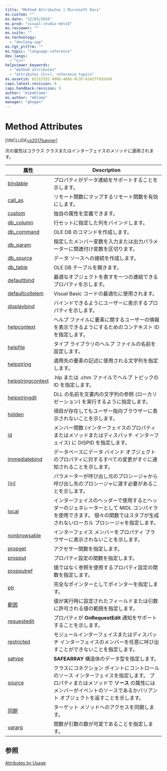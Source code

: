 ```yaml
---
title: "Method Attributes | Microsoft Docs"
ms.custom: ""
ms.date: "12/03/2016"
ms.prod: "visual-studio-dev14"
ms.reviewer: ""
ms.suite: ""
ms.technology: 
  - "devlang-cpp"
ms.tgt_pltfrm: ""
ms.topic: "language-reference"
dev_langs: 
  - "C++"
helpviewer_keywords: 
  - "method attributes"
  - "attributes [C++], reference topics"
ms.assetid: b2313352-480d-488b-8c35-6242ffd3a549
caps.latest.revision: 9
caps.handback.revision: 9
author: "mikeblome"
ms.author: "mblome"
manager: "ghogen"
---
```

# Method Attributes
[!INCLUDE[vs2017banner](../assembler/inline/includes/vs2017banner.md)]

次の属性はコクラス クラスまたはインターフェイスのメソッドに適用されます。  
  
|属性|Description|  
|--------|-----------------|  
|[bindable](../windows/bindable.md)|プロパティがデータ連結をサポートすることを示します。|  
|[call\_as](../windows/call-as.md)|リモート関数にマップするリモート関数を有効にします。|  
|[custom](../windows/custom-cpp.md)|独自の属性を定義できます。|  
|[db\_column](../windows/db-column.md)|行セットに指定した列をバインドします。|  
|[db\_command](../windows/db-command.md)|OLE DB のコマンドを作成します。|  
|[db\_param](../windows/db-param.md)|指定したメンバー変数を入力または出力パラメーターに関連付け変数を区切ります。|  
|[db\_source](../windows/db-source.md)|データ ソースへの接続を作成します。|  
|[db\_table](../windows/db-table.md)|OLE DB テーブルを開きます。|  
|[defaultbind](../windows/defaultbind.md)|最適なオブジェクトを表すを一つの連結できるプロパティを示します。|  
|[defaultcollelem](../windows/defaultcollelem.md)|Visual Basic コードの最適化に使用されます。|  
|[displaybind](../windows/displaybind.md)|バインドできるようにユーザーに表示するプロパティを示します。|  
|[helpcontext](../windows/helpcontext.md)|ヘルプ ファイルに要素に関するユーザーの情報を表示できるようにするためのコンテキスト ID を指定します。|  
|[helpfile](../Topic/helpfile.md)|タイプ ライブラリのヘルプ ファイルの名前を設定します。|  
|[helpstring](../windows/helpstring.md)|適用先の要素の記述に使用される文字列を指定します。|  
|[helpstringcontext](../windows/helpstringcontext.md)|.hlp または .chm ファイルでヘルプ トピックの ID を指定します。|  
|[helpstringdll](../windows/helpstringdll.md)|DLL の名前を文書内の文字列の参照 \(ローカリゼーション\) を実行するように指定します。|  
|[hidden](../Topic/hidden.md)|項目が存在してもユーザー指向ブラウザーに表示されないことを示します。|  
|[id](../windows/id.md)|メンバー関数 \(インターフェイスのプロパティまたはメソッドまたはディスパッチ インターフェイス\) に DISPID を指定します。|  
|[immediatebind](../windows/immediatebind.md)|データベースにデータ バインド オブジェクトのプロパティに対するすべての変更がすぐに通知されることを示します。|  
|[&#91;in&#93;](../Topic/in%20\(C++\).md)|パラメーターが呼び出し元のプロシージャから呼び出し先のプロシージャに渡す必要があることを示します。|  
|[local](../windows/local-cpp.md)|インターフェイスのヘッダーで使用するとヘッダーのジェネレーターとして MIDL コンパイラを使用できます。  個々の関数ではスタブが生成されないローカル プロシージャを指定します。|  
|[nonbrowsable](../Topic/nonbrowsable.md)|インターフェイス メンバーをプロパティ ブラウザーに表示されないことを示します。|  
|[propget](../windows/propget.md)|アクセサー関数を指定します。|  
|[propput](../windows/propput.md)|プロパティ設定の関数を指定します。|  
|[propputref](../windows/propputref.md)|値ではなく参照を使用するプロパティ設定の関数を指定します。|  
|[ptr](../windows/ptr.md)|完全なポインターとしてポインターを指定します。|  
|[範囲](../Topic/range%20\(C++\).md)|値が実行時に設定されたフィールドまたは引数に許可される値の範囲を指定します。|  
|[requestedit](../windows/requestedit.md)|プロパティが **OnRequestEdit** 通知をサポートすることを示します。|  
|[restricted](../windows/restricted.md)|モジュールインターフェイスまたはディスパッチ インターフェイスのメンバーを任意に呼び出すことができないことを指定します。|  
|[satype](../windows/satype.md)|**SAFEARRAY** 構造体のデータ型を指定します。|  
|[source](../Topic/source%20\(C++\).md)|クラスにコネクション ポイントにコントロールのソース インターフェイスを指定します。  プロパティまたはメソッドで **ソース**  の属性にはメンバーがイベントのソースであるかバリアント オブジェクトを返すことを示します。|  
|[同期](../windows/synchronize.md)|ターゲット メソッドへのアクセスを同期します。|  
|[vararg](../windows/vararg.md)|関数が引数の数が可変であることを指定します。|  
  
## 参照  
 [Attributes by Usage](../windows/attributes-by-usage.md)